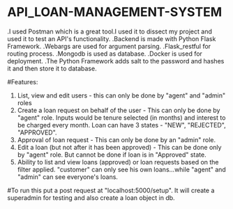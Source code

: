 # API_LOAN-MANAGEMENT-SYSTEM
.I used Postman which is a great tool.I used it to dissect my   project and used it to test an API's functionality.
.Backend is made with Python Flask Framework.
.Webargs are used for argument parsing.
.Flask_restful for routing process.
.Mongodb is used as database.
.Docker is used for deployment. 
.The Python Framework adds salt to the password and hashes it and then store it to database.

#Features:
1. List, view and edit users -  this can only be done by "agent" and "admin" roles
2. Create a loan request on behalf of the user -  This can only be done by "agent" role. Inputs would be tenure selected (in months) and interest to be charged every month. Loan can have 3 states - "NEW", "REJECTED", "APPROVED".
3. Approval of loan request - This can only be done by an "admin" role.
4. Edit a loan (but not after it has been approved) -  This can be done only by "agent" role. But cannot be done if loan is in "Approved" state.
5. Ability to list and view loans (approved) or loan requests based on the filter applied. "customer" can only see his own loans...while "agent" and "admin" can see everyone's loans. 

#To run this put a post request at "localhost:5000/setup". It will create a superadmin for testing and also create a loan object in db.
